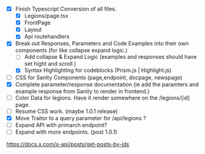- [x] Finish Typescript Conversion of all files.
    - [x] Legions/page.tsx
    - [x] FrontPage
    - [x] Layout
    - [x] Api routehandlers
- [x] Break out Responses, Parameters and Code Examples into their own components (for like collapse expand logic.)
    - [ ] Add collapse & Expand Logic (examples and responses should have set hight and scroll.)
    - [x] Syntax Highlighting for codeblocks (Prism.js | Highlight.js)
- [ ] CSS for Sanity Components (page,endpoint, docpage, newspage)
- [x] Complete parameter/response documentation (ie add the paramters and example response from Sanity to render in frontend.)
- [ ] Color Data for legions. Have it render somewhere on the /legions/[id] page.
- [ ] Resume CSS work. (maybe 1.0.1 release)
- [x] Move Traitor to a query parameter for /api/legions ?
- [ ] Expand API with primarch endpoint?
- [ ] Expand with more endpoints. (post 1.0.1)

https://docs.x.com/x-api/posts/get-posts-by-ids

